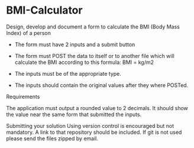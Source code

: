# BMI-Calculator

Design, develop and document a form to calculate the BMI (Body Mass Index) of a person

- The form must have 2 inputs and a submit button

- The form must POST the data to itself or to another file which will calculate the BMI according to this formula: BMI = kg/m2
- The inputs must be of the appropriate type.
- The inputs should contain the original values after they where POSTed.

Requirements

The application must output a rounded value to 2 decimals. It should show the value near the same
form that submitted the inputs.

Submitting your solution
Using version control is encouraged but not mandatory. A link to that repository should be included.
If git is not used please send the files zipped by email.
